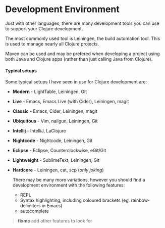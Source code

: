 # Development Environment

  Just with other languages, there are many development tools you can use to support your Clojure development.
  
  The most commonly used tool is Leiningen, the build automation tool.  This is used to manage nearly all Clojure projects.  
  
  Maven can be used and may be prefered when developing a project using both Java and Clojure apps (rather than just calling Java from Clojure).
  

#### Typical setups

  Some typical setups I have seen in use for Clojure development are:

* **Modern** - LightTable, Leiningen, Git
* **Live** - Emacs, Emacs Live (with Cider), Leiningen, magit
* **Classic** - Emacs, Cider, Leiningen, magit
* **Ubiquitous** - Vim, nailgun, Leiningen, Git 
* **Intellij** - IntelliJ, LaClojure
* **Nightcode** - Nightcode, Leiningen, Git 
* **Eclipse** - Eclipse, Counterclockwise, eGit/Git
* **Lightweight** - SublimeText, Leiningen, Git 
* **Hardcore** - Leiningen, cat, scp (_only joking_)

  There may be many more variations, however you should find a development environment with the following features:
  
  * REPL 
  * Syntax highlighting, including coloured brackets (eg. rainbow-delimiters in Emacs)
  * autocomplete

> **fixme** add other features to look for

